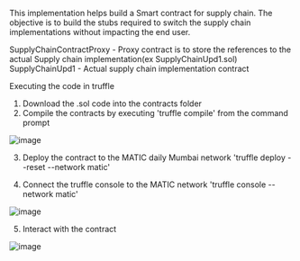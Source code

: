 This implementation helps build a Smart contract for supply chain. The objective is to build the stubs required to switch the supply chain implementations without impacting the end user.

SupplyChainContractProxy - Proxy contract is to store the references to the actual Supply chain implementation(ex SupplyChainUpd1.sol)
SupplyChainUpd1 - Actual supply chain implementation contract

Executing the code in truffle

1) Download the .sol code into the contracts folder
2) Compile the contracts by executing
        'truffle compile'
   from the command prompt
   
 ![image](https://user-images.githubusercontent.com/12578459/214450374-32a6c102-4d62-4153-b89b-ce18e315a4ff.png)
   
3) Deploy the contract to the MATIC daily Mumbai network
        'truffle deploy --reset --network matic'

4) Connect the truffle console to the MATIC network
        'truffle console --network matic'

![image](https://user-images.githubusercontent.com/12578459/214450454-deae7b98-e0df-4a48-965a-3345f521d5db.png)
        
5) Interact with the contract

![image](https://user-images.githubusercontent.com/12578459/214452161-acea8b7d-aabe-49de-baa0-877fa78a729f.png)

